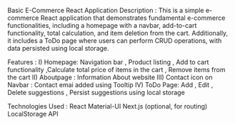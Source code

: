 Basic E-Commerce React Application
Description :
This is a simple e-commerce React application that demonstrates fundamental e-commerce functionalities, including a homepage with a navbar, add-to-cart functionality, 
total calculation, and item deletion from the cart. Additionally, it includes a ToDo page where users can perform CRUD operations, with data persisted using local storage.

Features :
I) Homepage: Navigation bar , Product listing , Add to cart functionality ,Calculate total price of items in the cart , Remove items from the cart
II) Aboutpage : Information About website 
III) Contact icon on Navbar : Contact emai added using Tooltip
IV) ToDo Page: Add , Edit , Delete suggestions , Persist suggestions using local storage

Technologies Used :
React
Material-UI
Next.js (optional, for routing)
LocalStorage API
